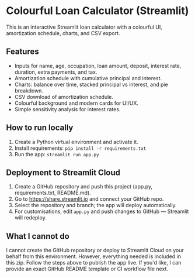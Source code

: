 
# Colourful Loan Calculator (Streamlit)

This is an interactive Streamlit loan calculator with a colourful UI, amortization schedule, charts, and CSV export.

## Features
- Inputs for name, age, occupation, loan amount, deposit, interest rate, duration, extra payments, and tax.
- Amortization schedule with cumulative principal and interest.
- Charts: balance over time, stacked principal vs interest, and pie breakdown.
- CSV download of amortization schedule.
- Colourful background and modern cards for UI/UX.
- Simple sensitivity analysis for interest rates.

## How to run locally
1. Create a Python virtual environment and activate it.
2. Install requirements: `pip install -r requirements.txt`
3. Run the app: `streamlit run app.py`

## Deployment to Streamlit Cloud
1. Create a GitHub repository and push this project (app.py, requirements.txt, README.md).
2. Go to https://share.streamlit.io and connect your GitHub repo.
3. Select the repository and branch; the app will deploy automatically.
4. For customisations, edit `app.py` and push changes to GitHub — Streamlit will redeploy.

## What I cannot do
I cannot create the GitHub repository or deploy to Streamlit Cloud on your behalf from this environment. However, everything needed is included in this zip. Follow the steps above to publish the app live. If you'd like, I can provide an exact GitHub README template or CI workflow file next.
